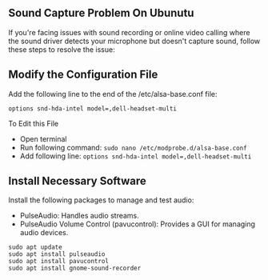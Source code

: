 ## Sound Capture Problem On Ubunutu

If you're facing issues with sound recording or online video calling where the sound driver detects your microphone but doesn't capture sound, follow these steps to resolve the issue:

## Modify the Configuration File

Add the following line to the end of the /etc/alsa-base.conf file:

```
options snd-hda-intel model=,dell-headset-multi
```
To Edit this File
- Open terminal
- Run following command: `sudo nano /etc/modprobe.d/alsa-base.conf`
- Add following line: `options snd-hda-intel model=,dell-headset-multi`


## Install Necessary Software

Install the following packages to manage and test audio:

- PulseAudio: Handles audio streams.
- PulseAudio Volume Control (pavucontrol): Provides a GUI for managing audio devices.

```
sudo apt update
sudo apt install pulseaudio  
sudo apt install pavucontrol 
sudo apt install gnome-sound-recorder

```
